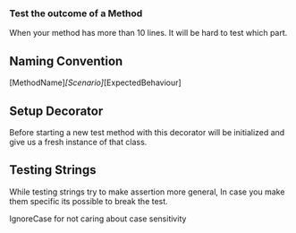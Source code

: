 
### Test the outcome of a Method
When your method has more than 10 lines. It will be hard to test which part.


## Naming Convention
[MethodName]_[Scenario]_[ExpectedBehaviour]

## Setup Decorator
Before starting a new test method with this decorator will be initialized and give us a fresh instance of that class. 

## Testing Strings
While testing strings try to make assertion more general, In case you make them specific its possible to break the test.

IgnoreCase for not caring about case sensitivity